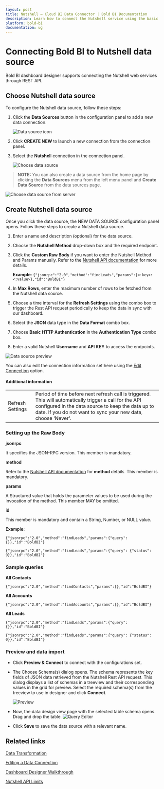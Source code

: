 ```yaml
---
layout: post
title: Nutshell – Cloud BI Data Connector | Bold BI Documentation
description: Learn how to connect the Nutshell service using the basic HTTP authentication through REST API endpoint with cloud-hosted Bold BI.
platform: bold-bi
documentation: ug
---
```


# Connecting Bold BI to Nutshell data source
Bold BI dashboard designer supports connecting the Nutshell web services through REST API.

## Choose Nutshell data source
To configure the Nutshell data source, follow these steps:
1. Click the **Data Sources** button in the configuration panel to add a new data connection.

   ![Data source icon](/static/assets/working-with-datasource/data-connectors/images/common/DataSourcesIcon.png)

2. Click **CREATE NEW** to launch a new connection from the connection panel.
3. Select the **Nutshell** connection in the connection panel.

   ![Choose data source](/static/assets/working-with-datasource/data-connectors/images/Nutshell/ChooseDS.PNG)

> **NOTE:**  You can also create a data source from the home page by clicking the **Data Sources** menu from the left menu panel and **Create Data Source** from the data sources page.

   ![Choose data source from server](/static/assets/working-with-datasource/data-connectors/images/Nutshell/ChooseDS_server.PNG)

## Create Nutshell data source
Once you click the data source, the NEW DATA SOURCE configuration panel opens. Follow these steps to create a Nutshell data source.
1. Enter a name and description (optional) for the data source.
2. Choose the **Nutshell Method** drop-down box and the required endpoint.
3. Click the **Custom Raw Body** if you want to enter the Nutshell Method and Params manually. Refer to the [Nutshell API documentation](https://developers.nutshell.com/#http-post-api) for more details.

    **Example**: `{"jsonrpc":"2.0","method":"findLeads","params":{<:key>:<:value>},"id":"BoldBI"}`

4. In **Max Rows**, enter the maximum number of rows to be fetched from the Nutshell data source.
5. Choose a time interval for the **Refresh Settings** using the combo box to trigger the Rest API request periodically to keep the data in sync with our dashboard.
6. Select the **JSON** data type in the **Data Format** combo box.
7. Choose **Basic HTTP Authentication** in the **Authentication Type** combo box.
8. Enter a valid Nutshell **Username** and **API KEY** to access the endpoints.

![Data source preview](/static/assets/working-with-datasource/data-connectors/images/Nutshell/DataSourcesView.PNG)

You can also edit the connection information set here using the [Edit Connection](/working-with-data-source/editing-a-data-connection/) option.

#### Additional information
<table width="600">
<tr>
<td>
Refresh Settings
</td>
<td>
Period of time before next refresh call is triggered. This will automatically trigger a call for the API configured in the data source to keep the data up to date. If you do not want to sync your new data, choose ‘Never’.
</td>
</tr>
</table>

### Setting up the Raw Body

**jsonrpc**

It specifies the JSON-RPC version. This member is mandatory.

**method**

Refer to the [Nutshell API documentation](https://developers.nutshell.com/#http-post-api) for **method** details. This member is mandatory.

**params**

A Structured value that holds the parameter values to be used during the invocation of the method. This member MAY be omitted.

**id**

This member is mandatory and contain a String, Number, or NULL value.

**Example:** 

`{"jsonrpc":"2.0","method":"findLeads","params":{"query": {}},"id":"BoldBI"}`

`{"jsonrpc":"2.0","method":"findLeads","params":{"query": {"status": 0}},"id":"BoldBI"}`

### Sample queries

**All Contacts**

`{"jsonrpc":"2.0","method":"findContacts","params":{},"id":"BoldBI"}`

**All Accounts**

`{"jsonrpc":"2.0","method":"findAccounts","params":{},"id":"BoldBI"}`

**All Leads**

`{"jsonrpc":"2.0","method":"findLeads","params":{"query": {}},"id":"BoldBI"}`

`{"jsonrpc":"2.0","method":"findLeads","params":{"query": {"status": 0}},"id":"BoldBI"}`

### Preview and data import
* Click **Preview & Connect** to connect with the configurations set.
* The Choose Schema(s) dialog opens. The schema represents the key fields of JSON data retrieved from the Nutshell Rest API request. This dialog displays a list of schemas in a treeview and their corresponding values in the grid for preview. Select the required schema(s) from the treeview to use in designer and click **Connect**.

   ![Preview](/static/assets/working-with-datasource/data-connectors/images/common/Preview.png)

* Now, the data design view page with the selected table schema opens. Drag and drop the table.
   ![Query Editor](/static/assets/working-with-datasource/data-connectors/images/common/QueryEditor.png)

* Click **Save** to save the data source with a relevant name.

## Related links
[Data Transformation](/working-with-data-source/transforming-data/joining-table/)

[Editing a Data Connection](/working-with-data-source/editing-a-data-connection/)   

[Dashboard Designer Walkthrough](/getting-started/creating-dashboard/)

[Nutshell API Limits](https://developers.nutshell.com/#rate-limits)